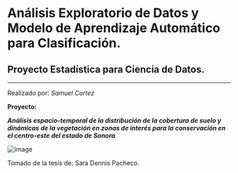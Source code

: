 # Análisis Exploratorio de Datos y Modelo de Aprendizaje Automático para Clasificación.
## Proyecto Estadística para Ciencia de Datos.
---
Realizado por: *Samuel Cortez*

**Proyecto:**

***Análisis espacio-temporal de la distribución de la cobertura de suelo y dinámicas de la vegetación en zonas de interés para la conservación en el centro-este del estado de Sonora***

![image](https://user-images.githubusercontent.com/57817316/161828485-55d3145b-b85c-4ea8-bcb4-a54543f67d49.png)

Tomado de la tesis de: Sara Dennis Pacheco.
